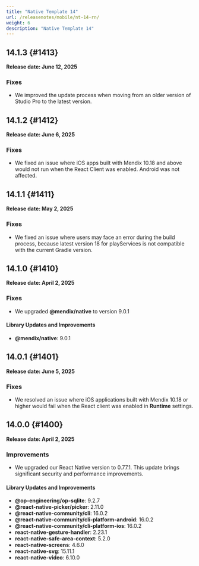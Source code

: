 ```yaml
---
title: "Native Template 14"
url: /releasenotes/mobile/nt-14-rn/
weight: 6
description: "Native Template 14"
---
```


## 14.1.3 {#1413}

**Release date: June 12, 2025**

### Fixes

* We improved the update process when moving from an older version of Studio Pro to the latest version.

## 14.1.2 {#1412}

**Release date: June 6, 2025**

### Fixes

* We fixed an issue where iOS apps built with Mendix 10.18 and above would not run when the React Client was enabled. Android was not affected.

## 14.1.1 {#1411}

**Release date: May 2, 2025**

### Fixes

* We fixed an issue where users may face an error during the build process, because latest version 18 for playServices is not compatible with the current Gradle version.

## 14.1.0 {#1410}

**Release date: April 2, 2025**

### Fixes

* We upgraded **@mendix/native** to version 9.0.1

#### Library Updates and Improvements

* **@mendix/native**: 9.0.1

## 14.0.1 {#1401}

**Release date: June 5, 2025**

### Fixes

* We resolved an issue where iOS applications built with Mendix 10.18 or higher would fail when the React client was enabled in **Runtime** settings.

## 14.0.0 {#1400}

**Release date: April 2, 2025**

### Improvements

* We upgraded our React Native version to 0.77.1. This update brings significant security and performance improvements.

#### Library Updates and Improvements

* **@op-engineering/op-sqlite**: 9.2.7
* **@react-native-picker/picker**: 2.11.0
* **@react-native-community/cli**: 16.0.2
* **@react-native-community/cli-platform-android**: 16.0.2
* **@react-native-community/cli-platform-ios**: 16.0.2
* **react-native-gesture-handler**: 2.23.1
* **react-native-safe-area-context**: 5.2.0
* **react-native-screens**: 4.6.0
* **react-native-svg**: 15.11.1
* **react-native-video**: 6.10.0
